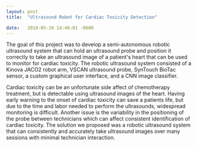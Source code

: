 ```yaml
---
layout: post
title:  "Ultrasound Robot for Cardiac Toxicity Detection"

date:   2019-05-10 14:46:01 -0600
---
```


The goal of this project was to develop a semi-autonomous robotic ultrasound system that can hold an ultrasound
probe and position it correctly to take an ultrasound image of a patient's heart that can be used to monitor for cardiac toxicity. The robotic ultrasound system consisted of a Kinova JACO2 robot arm, VSCAN ultrasound probe, SynTouch BioTac sensor, a custom graphical user interface, and a CNN image classifier.

Cardiac toxicity can be an unfortunate side affect of chemotherapy treatment, but is detectable using ultrasound images of the heart. Having early warning to the onset of cardiac toxicity can save a patients life, but due to the time and labor needed to perform the ultrasounds, widespread monitoring is difficult. Another issue is the variability in the positioning of the probe between technicians which can affect consistent identification of cardiac toxicity. The solution we proposed was a robotic ultrasound system that can consistently and accurately take ultrasound images over many sessions with minimal technician interaction. 
